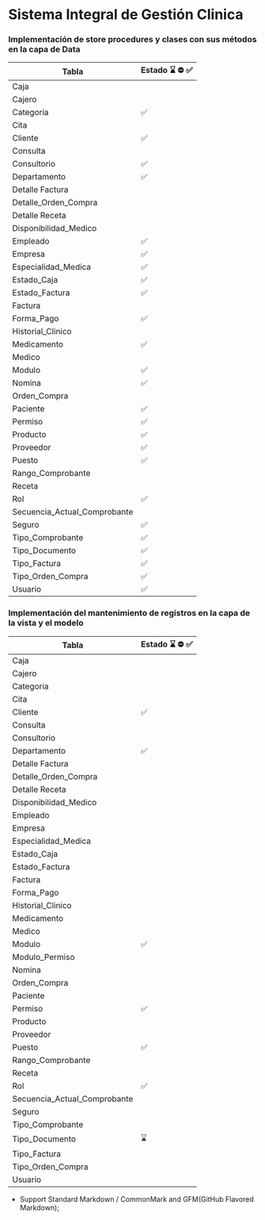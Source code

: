 <h1>Sistema Integral de Gestión Clinica</h1>

<h3>Implementación de store procedures y clases con sus métodos en la capa de Data</h3>

| Tabla                   | Estado ⌛ ⛔ ✅ |
|-------------------------|-----------|
| Caja                    |         |
| Cajero                  |         |
| Categoria               |✅         |
| Cita                    |         |
| Cliente                 |✅          |
| Consulta                |         |
| Consultorio             |✅         |
| Departamento            |✅         |
| Detalle Factura         |         |
| Detalle_Orden_Compra    |         |
| Detalle Receta          |         |
| Disponibilidad_Medico   |         |
| Empleado                | ✅        |
| Empresa                 | ✅        |
| Especialidad_Medica     |✅         |
| Estado_Caja             | ✅        |
| Estado_Factura          |✅         |
| Factura                 |         |
| Forma_Pago              | ✅        |
| Historial_Clinico       |         |
| Medicamento             |✅         |
| Medico                  |         |
| Modulo                  |✅         |
| Nomina                  | ✅        |
| Orden_Compra            |         |
| Paciente                |✅         |
| Permiso                 |✅         |
| Producto                |✅         |
| Proveedor               | ✅        |
| Puesto                  |✅       |
| Rango_Comprobante       |         |
| Receta                  |         |
| Rol                     |✅         |
| Secuencia_ActuaI_Comprobante |    |
| Seguro                  |✅         |
| Tipo_Comprobante        | ✅        |
| Tipo_Documento          |✅     |
| Tipo_Factura            |✅         |
| Tipo_Orden_Compra       |✅         |
| Usuario                 |✅         |

<h3>Implementación del mantenimiento de registros en la capa de la vista y el modelo</h3>

| Tabla                   | Estado ⌛ ⛔ ✅ |
|-------------------------|-----------|
| Caja                    |         |
| Cajero                  |         |
| Categoria               |         |
| Cita                    |         |
| Cliente                 |  ✅        |
| Consulta                |         |
| Consultorio             |         |
| Departamento            | ✅         |
| Detalle Factura         |         |
| Detalle_Orden_Compra    |         |
| Detalle Receta          |         |
| Disponibilidad_Medico   |         |
| Empleado                |         |
| Empresa                 |         |
| Especialidad_Medica     |         |
| Estado_Caja             |         |
| Estado_Factura          |         |
| Factura                 |         |
| Forma_Pago              |         |
| Historial_Clinico       |         |
| Medicamento             |         |
| Medico                  |         |
| Modulo                  | ✅         |
| Modulo_Permiso          |         |
| Nomina                  |         |
| Orden_Compra            |         |
| Paciente                |         |
| Permiso                 | ✅         |
| Producto                |         |
| Proveedor               |         |
| Puesto                  | ✅         |
| Rango_Comprobante       |         |
| Receta                  |         |
| Rol                     |   ✅       |
| Secuencia_ActuaI_Comprobante |    |
| Seguro                  |         |
| Tipo_Comprobante        |         |
| Tipo_Documento          |    ⌛     |
| Tipo_Factura            |         |
| Tipo_Orden_Compra       |         |
| Usuario                 |         |



- Support Standard Markdown / CommonMark and GFM(GitHub Flavored Markdown);



